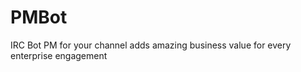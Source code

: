 PMBot
=====

IRC Bot PM for your channel adds amazing business value for every enterprise engagement
